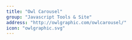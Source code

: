 ```yaml
---
title: "Owl Carousel"
group: "Javascript Tools & Site"
address: "http://owlgraphic.com/owlcarousel/"
icon: "owlgraphic.svg"
---
```


